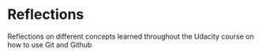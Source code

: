 # Reflections
Reflections on different concepts learned throughout the Udacity course on how to use Git and Github
